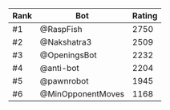 Rank|Bot|Rating
---|---|---
#1|@RaspFish|2750
#2|@Nakshatra3|2509
#3|@OpeningsBot|2232
#4|@anti-bot|2204
#5|@pawnrobot|1945
#6|@MinOpponentMoves|1168
